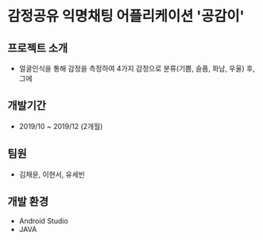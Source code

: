 # 감정공유 익명채팅 어플리케이션 '공감이'

## 프로젝트 소개
* 얼굴인식을 통해 감정을 측정하여 4가지 감정으로 분류(기쁨, 슬픔, 화남, 우울) 후, 그에 

## 개발기간
* 2019/10 ~ 2019/12 (2개월)

## 팀원
* 김채윤, 이현서, 유세빈

## 개발 환경
* Android Studio
* JAVA


